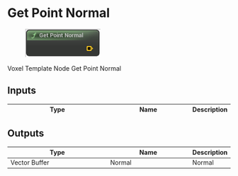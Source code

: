 # Get Point Normal

<div align="left" data-full-width="false">

<figure><img src="Get_Point_Normal.png" alt=""><figcaption></figcaption></figure>

</div>

Voxel Template Node Get Point Normal

## Inputs

<table>
<thead><tr><th width="250">Type</th><th width="200">Name</th><th>Description</th></tr></thead>
<tbody>
</tbody>
</table>

## Outputs

<table>
<thead><tr><th width="250">Type</th><th width="200">Name</th><th>Description</th></tr></thead>
<tbody>
<tr><td>Vector Buffer</td><td>Normal</td><td>Normal</td></tr>
</tbody>
</table>